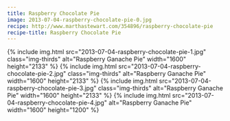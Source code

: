 ```yaml
---
title: Raspberry Chocolate Pie
image: 2013-07-04-raspberry-chocolate-pie-0.jpg
recipe: http://www.marthastewart.com/354896/raspberry-chocolate-pie
recipe-title: Raspberry Chocolate Pie
---
```


<div class="photos">
{% include img.html src="2013-07-04-raspberry-chocolate-pie-1.jpg" class="img-thirds" alt="Raspberry Ganache Pie" width="1600" height="2133" %}
{% include img.html src="2013-07-04-raspberry-chocolate-pie-2.jpg" class="img-thirds" alt="Raspberry Ganache Pie" width="1600" height="2133" %}
{% include img.html src="2013-07-04-raspberry-chocolate-pie-3.jpg" class="img-thirds" alt="Raspberry Ganache Pie" width="1600" height="2133" %}
{% include img.html src="2013-07-04-raspberry-chocolate-pie-4.jpg" alt="Raspberry Ganache Pie" width="1600" height="1200" %}
</div>
